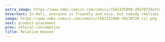 ```yaml
---
extra_image: https://www.smbc-comics.com/comics/1501325999-20170729after (1).png
hovertext: In Hell, everyone is friendly and nice, but nobody realizes it.
image: https://www.smbc-comics.com/comics/1501325986-20170729 (1).png
next: product-placement
prev: ethical-consumption
title: Relative Heaven
---
```

